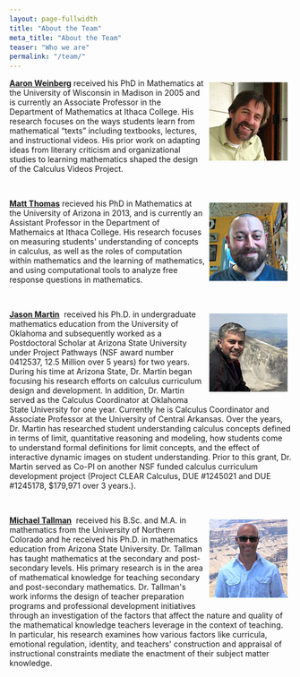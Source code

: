 ```yaml
---
layout: page-fullwidth
title: "About the Team"
meta_title: "About the Team"
teaser: "Who we are"
permalink: "/team/"
---
```


<!--subheadline: "Who we are"-->

<!--For information about the project, [send us an email](mailto:info@calcvids.org?Subject=CalcVidsWebsite)-->

<p><img style="margin: 7px; float: right;" alt="Aaron Weinberg" width="140" src="/images/Weinberg_Headshot.jpg" /><a href="https://faculty.ithaca.edu/aweinberg/"><strong>Aaron Weinberg</strong></a>&nbsp;received his PhD in Mathematics at the University of Wisconsin in Madison in 2005 and is currently an Associate Professor in the Department of Mathematics at Ithaca College. His research focuses on the ways students learn from mathematical “texts” including textbooks, lectures, and instructional videos. His prior work on adapting ideas from literary criticism and organizational studies to learning mathematics shaped the design of the Calculus Videos Project.</p>

<p>&nbsp;</p>

<p><img style="margin: 7px; float: right;" alt="Matt Thomas" width="140" src="/images/Thomas_Headshot.jpg" /><a href="http://mthomas.ninja/"><strong>Matt Thomas</strong></a>&nbsp;recieved his PhD in Mathematics at the University of Arizona in 2013, and is currently an Assistant Professor in the Department of Mathemaics at Ithaca College. His research focuses on measuring students' understanding of concepts in calculus, as well as the roles of computation within mathematics and the learning of mathematics, and using computational tools to analyze free response questions in mathematics.</p>

<p>&nbsp;</p>

<p><img style="margin: 7px; float: right;" alt="Jason Martin" width="140" src="/images/Martin_Headshot.jpg" /><a href="http://uca.edu/math/facultystaff/jason-martin/"><strong>Jason Martin</strong></a>&nbsp; received his Ph.D. in undergraduate mathematics education from the University of Oklahoma and subsequently worked as a Postdoctoral Scholar at Arizona State University under Project Pathways (NSF award number 0412537, 12.5 Million over 5 years) for two years. During his time at Arizona State, Dr. Martin began focusing his research efforts on calculus curriculum design and development. In addition, Dr. Martin served as the Calculus Coordinator at Oklahoma State University for one year. Currently he is Calculus Coordinator and Associate Professor at the University of Central Arkansas. Over the years, Dr. Martin has researched student understanding calculus concepts defined in terms of limit, quantitative reasoning and modeling, how students come to understand formal definitions for limit concepts, and the effect of interactive dynamic images on student understanding. Prior to this grant, Dr. Martin served as Co-PI on another NSF funded calculus curriculum development project (Project CLEAR Calculus, DUE #1245021 and DUE #1245178, $179,971 over 3 years.).

<p>&nbsp;</p>

<p><img style="margin: 7px; float: right;" alt="Michael Tallman" width="140" src="/images/Tallman_Headshot.jpg" /><a href="http://www.michaeltallman.net/Personal/About.html"><strong>Michael Tallman</strong></a>&nbsp; received his B.Sc. and M.A. in mathematics from the University of Northern
Colorado and he received his Ph.D. in mathematics education from Arizona State University. Dr. Tallman has taught mathematics at the secondary and post-secondary levels. His primary research is in the area of mathematical knowledge for teaching secondary and post-secondary mathematics. Dr. Tallman's work informs the design of teacher preparation programs and professional development initiatives through an investigation of the factors that affect the nature and quality of the mathematical knowledge teachers leverage in the context of teaching. In particular, his research examines how various factors like curricula, emotional regulation, identity, and teachers' construction and appraisal of instructional constraints mediate the enactment of their subject matter knowledge.</p>
